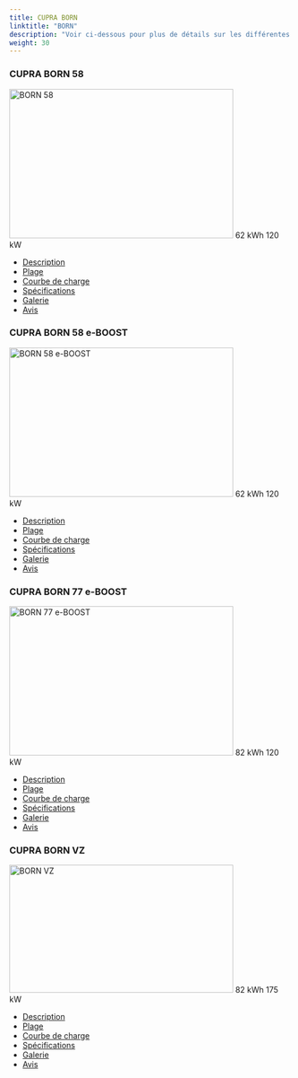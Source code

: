 ```yaml
---
title: CUPRA BORN
linktitle: "BORN"
description: "Voir ci-dessous pour plus de détails sur les différentes variantes de CUPRA BORN"
weight: 30
---
```

<!-- markdownlint-disable MD033 -->
<!-- markdownlint-disable MD010 -->
<div class="container p-3 mb-4 bg-body-tertiary rounded border">
<h3>CUPRA BORN 58</h3>
	<div class="row">
		<div class="col col-12 col-md-6">
			<a href="born_58/"><img src="https://media.evkx.net/multimedia/models/cupra/born/born_58/main_1_xst.jpg" class="img-fluid" width="400px" height="266px" alt="BORN 58" ></a>
<i class="bi bi-battery-full"></i> 62 kWh <i class="bi bi-ev-station"></i> 120 kW 
		</div>
		<div class="col col-12 col-md-6">
			<ul class="list-group list-group-flush">
				<li class="list-group-item list-group-item-action"><a href="born_58/" class="text-decoration-none text-black"><i class="bi-car-front"></i> Description</a></li>
				<li class="list-group-item list-group-item-action"><a href="born_58/rangeandconsumption/" class="text-decoration-none text-black" ><i class="bi-file-earmark-bar-graph"></i> Plage</a></li>
				<li class="list-group-item list-group-item-action"><a href="born_58/chargingcurve/" class="text-decoration-none text-black" ><i class="bi-battery-charging"></i> Courbe de charge</a></li>
				<li class="list-group-item list-group-item-action"><a href="born_58/specifications/" class="text-decoration-none text-black" ><i class="bi-layout-text-sidebar-reverse"></i> Spécifications</a></li>
				<li class="list-group-item list-group-item-action"><a href="born_58/gallery/" class="text-decoration-none text-black" ><i class="bi-images"></i> Galerie</a></li>
				<li class="list-group-item list-group-item-action"><a href="born_58/reviews/" class="text-decoration-none text-black" ><i class="bi-person-video2"></i> Avis</a></li>
			</ul>
		</div>
	</div>
</div>
<div class="container p-3 mb-4 bg-body-tertiary rounded border">
<h3>CUPRA BORN 58 e-BOOST</h3>
	<div class="row">
		<div class="col col-12 col-md-6">
			<a href="born_58_e-boost/"><img src="https://media.evkx.net/multimedia/models/cupra/born/born_58_e-boost/main_1_xst.jpg" class="img-fluid" width="400px" height="266px" alt="BORN 58 e-BOOST" ></a>
<i class="bi bi-battery-full"></i> 62 kWh <i class="bi bi-ev-station"></i> 120 kW 
		</div>
		<div class="col col-12 col-md-6">
			<ul class="list-group list-group-flush">
				<li class="list-group-item list-group-item-action"><a href="born_58_e-boost/" class="text-decoration-none text-black"><i class="bi-car-front"></i> Description</a></li>
				<li class="list-group-item list-group-item-action"><a href="born_58_e-boost/rangeandconsumption/" class="text-decoration-none text-black" ><i class="bi-file-earmark-bar-graph"></i> Plage</a></li>
				<li class="list-group-item list-group-item-action"><a href="born_58_e-boost/chargingcurve/" class="text-decoration-none text-black" ><i class="bi-battery-charging"></i> Courbe de charge</a></li>
				<li class="list-group-item list-group-item-action"><a href="born_58_e-boost/specifications/" class="text-decoration-none text-black" ><i class="bi-layout-text-sidebar-reverse"></i> Spécifications</a></li>
				<li class="list-group-item list-group-item-action"><a href="born_58_e-boost/gallery/" class="text-decoration-none text-black" ><i class="bi-images"></i> Galerie</a></li>
				<li class="list-group-item list-group-item-action"><a href="born_58_e-boost/reviews/" class="text-decoration-none text-black" ><i class="bi-person-video2"></i> Avis</a></li>
			</ul>
		</div>
	</div>
</div>
<div class="container p-3 mb-4 bg-body-tertiary rounded border">
<h3>CUPRA BORN 77 e-BOOST</h3>
	<div class="row">
		<div class="col col-12 col-md-6">
			<a href="born_77_e-boost/"><img src="https://media.evkx.net/multimedia/models/cupra/born/born_77_e-boost/main_1_xst.jpg" class="img-fluid" width="400px" height="266px" alt="BORN 77 e-BOOST" ></a>
<i class="bi bi-battery-full"></i> 82 kWh <i class="bi bi-ev-station"></i> 120 kW 
		</div>
		<div class="col col-12 col-md-6">
			<ul class="list-group list-group-flush">
				<li class="list-group-item list-group-item-action"><a href="born_77_e-boost/" class="text-decoration-none text-black"><i class="bi-car-front"></i> Description</a></li>
				<li class="list-group-item list-group-item-action"><a href="born_77_e-boost/rangeandconsumption/" class="text-decoration-none text-black" ><i class="bi-file-earmark-bar-graph"></i> Plage</a></li>
				<li class="list-group-item list-group-item-action"><a href="born_77_e-boost/chargingcurve/" class="text-decoration-none text-black" ><i class="bi-battery-charging"></i> Courbe de charge</a></li>
				<li class="list-group-item list-group-item-action"><a href="born_77_e-boost/specifications/" class="text-decoration-none text-black" ><i class="bi-layout-text-sidebar-reverse"></i> Spécifications</a></li>
				<li class="list-group-item list-group-item-action"><a href="born_77_e-boost/gallery/" class="text-decoration-none text-black" ><i class="bi-images"></i> Galerie</a></li>
				<li class="list-group-item list-group-item-action"><a href="born_77_e-boost/reviews/" class="text-decoration-none text-black" ><i class="bi-person-video2"></i> Avis</a></li>
			</ul>
		</div>
	</div>
</div>
<div class="container p-3 mb-4 bg-body-tertiary rounded border">
<h3>CUPRA BORN VZ</h3>
	<div class="row">
		<div class="col col-12 col-md-6">
			<a href="born_vz/"><img src="https://media.evkx.net/multimedia/models/cupra/born/born_vz/main_1_xst.jpg" class="img-fluid" width="400px" height="228px" alt="BORN VZ" ></a>
<i class="bi bi-battery-full"></i> 82 kWh <i class="bi bi-ev-station"></i> 175 kW 
		</div>
		<div class="col col-12 col-md-6">
			<ul class="list-group list-group-flush">
				<li class="list-group-item list-group-item-action"><a href="born_vz/" class="text-decoration-none text-black"><i class="bi-car-front"></i> Description</a></li>
				<li class="list-group-item list-group-item-action"><a href="born_vz/rangeandconsumption/" class="text-decoration-none text-black" ><i class="bi-file-earmark-bar-graph"></i> Plage</a></li>
				<li class="list-group-item list-group-item-action"><a href="born_vz/chargingcurve/" class="text-decoration-none text-black" ><i class="bi-battery-charging"></i> Courbe de charge</a></li>
				<li class="list-group-item list-group-item-action"><a href="born_vz/specifications/" class="text-decoration-none text-black" ><i class="bi-layout-text-sidebar-reverse"></i> Spécifications</a></li>
				<li class="list-group-item list-group-item-action"><a href="born_vz/gallery/" class="text-decoration-none text-black" ><i class="bi-images"></i> Galerie</a></li>
				<li class="list-group-item list-group-item-action"><a href="born_vz/reviews/" class="text-decoration-none text-black" ><i class="bi-person-video2"></i> Avis</a></li>
			</ul>
		</div>
	</div>
</div>
